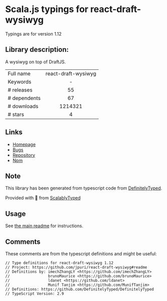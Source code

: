 
# Scala.js typings for react-draft-wysiwyg

Typings are for version 1.12

## Library description:
A wysiwyg on top of DraftJS.

|                    |                 |
| ------------------ | :-------------: |
| Full name          | react-draft-wysiwyg |
| Keywords           | - |
| # releases         | 55 |
| # dependents       | 67 |
| # downloads        | 1214321 |
| # stars            | 4 |

## Links
- [Homepage](https://github.com/jpuri/react-draft-wysiwyg#readme)
- [Bugs](https://github.com/jpuri/react-draft-wysiwyg/issues)
- [Repository](https://github.com/jpuri/react-draft-wysiwyg)
- [Npm](https://www.npmjs.com/package/react-draft-wysiwyg)
    


## Note
This library has been generated from typescript code from [DefinitelyTyped](https://definitelytyped.org).

Provided with :purple_heart: from [ScalablyTyped](https://github.com/oyvindberg/ScalablyTyped)

## Usage
See [the main readme](../../readme.md) for instructions.

## Comments

These comments are from the typescript definitions and might be useful:
```
// Type definitions for react-draft-wysiwyg 1.12
// Project: https://github.com/jpuri/react-draft-wysiwyg#readme
// Definitions by: imechZhangLY <https://github.com/imechZhangLY>
//                 brunoMaurice <https://github.com/brunoMaurice>
//                 ldanet <https://github.com/ldanet>
//                 Munif Tanjim <https://github.com/MunifTanjim>
// Definitions: https://github.com/DefinitelyTyped/DefinitelyTyped
// TypeScript Version: 2.9

```

